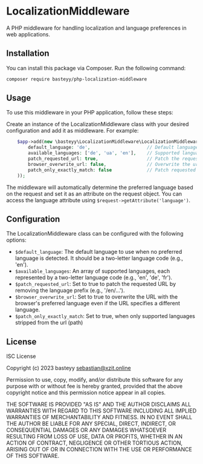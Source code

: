 # LocalizationMiddleware

A PHP middleware for handling localization and language preferences in web applications.

## Installation

You can install this package via Composer. Run the following command:

```bash
composer require basteyy/php-localization-middleware
```

## Usage

To use this middleware in your PHP application, follow these steps:

Create an instance of the LocalizationMiddleware class with your desired configuration and add it as middleware. For example:

```php
    $app->add(new \basteyy\LocalizationMiddleware\LocalizationMiddleware(
        default_language: 'de',                     // Default language
        available_languages: ['de', 'ua', 'en'],    // Supported languages
        patch_requested_url: true,                  // Patch the requested url to remove the language in case there is one
        browser_overwrite_url: false,               // Overwrite the url language with the browser language
        patch_only_exactly_match: false             // Patch requested url only if the language is exactly matched (only when url contain a supported language)
    ));
```
The middleware will automatically determine the preferred language based on the request and set it as an attribute on the request object. You can access the language 
   attribute using `$request->getAttribute('language')`.

## Configuration
The LocalizationMiddleware class can be configured with the following options:

* `$default_language`: The default language to use when no preferred language is detected. It should be a two-letter language code (e.g., 'en').
* `$available_languages`: An array of supported languages, each represented by a two-letter language code (e.g., 'en', 'de', 'fr').
* `$patch_requested_url`: Set to true to patch the requested URL by removing the language prefix (e.g., '/en/...').
* `$browser_overwrite_url`: Set to true to overwrite the URL with the browser's preferred language even if the URL specifies a different language.
* `$patch_only_exactly_match`: Set to true, when only supported languages stripped from the url (path)

## License
ISC License

Copyright (c) 2023 basteyy <sebastian@xzit.online>

Permission to use, copy, modify, and/or distribute this software for any
purpose with or without fee is hereby granted, provided that the above
copyright notice and this permission notice appear in all copies.

THE SOFTWARE IS PROVIDED "AS IS" AND THE AUTHOR DISCLAIMS ALL WARRANTIES WITH
REGARD TO THIS SOFTWARE INCLUDING ALL IMPLIED WARRANTIES OF MERCHANTABILITY
AND FITNESS. IN NO EVENT SHALL THE AUTHOR BE LIABLE FOR ANY SPECIAL, DIRECT,
INDIRECT, OR CONSEQUENTIAL DAMAGES OR ANY DAMAGES WHATSOEVER RESULTING FROM
LOSS OF USE, DATA OR PROFITS, WHETHER IN AN ACTION OF CONTRACT, NEGLIGENCE OR
OTHER TORTIOUS ACTION, ARISING OUT OF OR IN CONNECTION WITH THE USE OR
PERFORMANCE OF THIS SOFTWARE.
